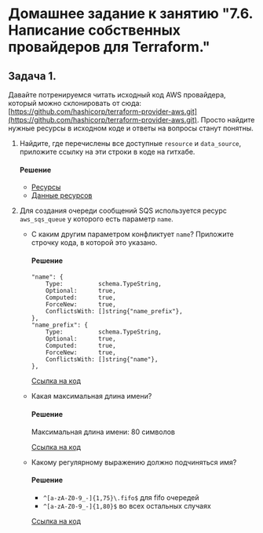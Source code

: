 # Домашнее задание к занятию "7.6. Написание собственных провайдеров для Terraform."

## Задача 1. 
Давайте потренируемся читать исходный код AWS провайдера, который можно склонировать от сюда: 
[https://github.com/hashicorp/terraform-provider-aws.git](https://github.com/hashicorp/terraform-provider-aws.git).
Просто найдите нужные ресурсы в исходном коде и ответы на вопросы станут понятны.  


1. Найдите, где перечислены все доступные `resource` и `data_source`, приложите ссылку на эти строки в коде на гитхабе.   
    #### Решение
    * [Ресурсы](https://github.com/hashicorp/terraform-provider-aws/blob/ab126a70873964b2aa7ea3839879128ce0a2dd97/internal/provider/provider.go#L944)
    * [Данные ресурсов](https://github.com/hashicorp/terraform-provider-aws/blob/ab126a70873964b2aa7ea3839879128ce0a2dd97/internal/provider/provider.go#L419)

2. Для создания очереди сообщений SQS используется ресурс `aws_sqs_queue` у которого есть параметр `name`. 
    * С каким другим параметром конфликтует `name`? Приложите строчку кода, в которой это указано.
        #### Решение
        ```
        "name": {
            Type:          schema.TypeString,
            Optional:      true,
            Computed:      true,
            ForceNew:      true,
            ConflictsWith: []string{"name_prefix"},
        },
        "name_prefix": {
            Type:          schema.TypeString,
            Optional:      true,
            Computed:      true,
            ForceNew:      true,
            ConflictsWith: []string{"name"},
        },
        ```
        [Ссылка на код](https://github.com/hashicorp/terraform-provider-aws/blob/ab126a70873964b2aa7ea3839879128ce0a2dd97/internal/service/sqs/queue.go#L88)

    * Какая максимальная длина имени? 
        #### Решение
        Максимальная длина имени: 80 символов  
        
        [Ссылка на код](https://github.com/hashicorp/terraform-provider-aws/blob/ab126a70873964b2aa7ea3839879128ce0a2dd97/internal/service/sqs/queue.go#L431)

    * Какому регулярному выражению должно подчиняться имя? 
        #### Решение
        * `^[a-zA-Z0-9_-]{1,75}\.fifo$` для fifo очередей
        * `^[a-zA-Z0-9_-]{1,80}$` во всех остальных случаях  

        [Ссылка на код](https://github.com/hashicorp/terraform-provider-aws/blob/ab126a70873964b2aa7ea3839879128ce0a2dd97/internal/service/sqs/queue.go#L431)